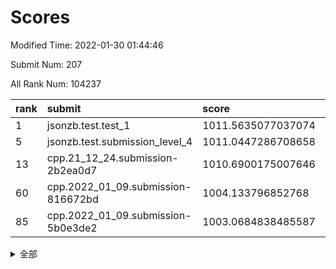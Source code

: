 # Scores

Modified Time: 2022-01-30 01:44:46

Submit Num: 207

All Rank Num: 104237

| rank |               submit               |       score        |       sigma        | pk_num |
| :--- | :--------------------------------- | :----------------- | :----------------- | :----- |
| 1    | jsonzb.test.test_1                 | 1011.5635077037074 | 0.7813959442720451 | 2012   |
| 5    | jsonzb.test.submission_level_4     | 1011.0447286708658 | 0.7743028866007636 | 2017   |
| 13   | cpp.21_12_24.submission-2b2ea0d7   | 1010.6900175007646 | 0.7759247637918585 | 2011   |
| 60   | cpp.2022_01_09.submission-816672bd | 1004.133796852768  | 0.7125632241031439 | 2019   |
| 85   | cpp.2022_01_09.submission-5b0e3de2 | 1003.0684838485587 | 0.7060000069916339 | 2020   |


<details>
<summary>全部</summary>

| rank |                 submit                 |       score        |       sigma        | pk_num |
| :--- | :------------------------------------- | :----------------- | :----------------- | :----- |
| 1    | jsonzb.test.test_1                     | 1011.5635077037074 | 0.7813959442720451 | 2012   |
| 2    | gobigger.level_3.submission_level_3_0  | 1011.4265406773959 | 0.7882960428280114 | 2018   |
| 3    | gobigger.level_3.submission_level_3_1  | 1011.3661630828319 | 0.7571752634010867 | 2015   |
| 4    | gobigger.level_3.submission_level_3_49 | 1011.0816332866252 | 0.7942262055182969 | 2013   |
| 5    | jsonzb.test.submission_level_4         | 1011.0447286708658 | 0.7743028866007636 | 2017   |
| 6    | gobigger.level_3.submission_level_3_24 | 1011.0166627778856 | 0.7893186628815131 | 2012   |
| 7    | gobigger.level_3.submission_level_3_42 | 1011.0119685625679 | 0.7828820512323769 | 2019   |
| 8    | gobigger.level_3.submission_level_3_41 | 1010.9524873180385 | 0.7622893381463444 | 2014   |
| 9    | gobigger.level_3.submission_level_3_46 | 1010.9177827788856 | 0.7934916536175661 | 2013   |
| 10   | gobigger.level_3.submission_level_3_38 | 1010.8985907690185 | 0.7525907575765454 | 2010   |
| 11   | gobigger.level_3.submission_level_3_26 | 1010.8077584423306 | 0.7704286216732563 | 2013   |
| 12   | gobigger.level_3.submission_level_3_3  | 1010.7614703237184 | 0.7670718733073325 | 2013   |
| 13   | cpp.21_12_24.submission-2b2ea0d7       | 1010.6900175007646 | 0.7759247637918585 | 2011   |
| 14   | gobigger.level_3.submission_level_3_34 | 1010.6796613139649 | 0.7335758988807978 | 2018   |
| 15   | gobigger.level_3.submission_level_3_5  | 1010.6545996574536 | 0.7358990365423215 | 2020   |
| 16   | gobigger.level_3.submission_level_3_22 | 1010.6409005362677 | 0.7828781536554174 | 2019   |
| 17   | gobigger.level_3.submission_level_3_45 | 1010.6065045312556 | 0.7408898914385547 | 2014   |
| 18   | gobigger.level_3.submission_level_3_18 | 1010.5862736856596 | 0.7568636107193474 | 2016   |
| 19   | gobigger.level_3.submission_level_3_31 | 1010.5469690104312 | 0.7676475288233454 | 2015   |
| 20   | gobigger.level_3.submission_level_3_32 | 1010.324687865868  | 0.7526556713921332 | 2012   |
| 21   | gobigger.level_3.submission_level_3_30 | 1010.2110811813683 | 0.7731511412832288 | 2010   |
| 22   | gobigger.level_3.submission_level_3_9  | 1010.1836579624756 | 0.7548115239328305 | 2018   |
| 23   | gobigger.level_3.submission_level_3_47 | 1010.1616666320043 | 0.7577494005415627 | 2014   |
| 24   | gobigger.level_3.submission_level_3_7  | 1010.0948361173475 | 0.7455143437808608 | 2008   |
| 25   | gobigger.level_3.submission_level_3_12 | 1010.0505774558261 | 0.7642016644628095 | 2014   |
| 26   | gobigger.level_3.submission_level_3_48 | 1009.9912887386342 | 0.7609091339259522 | 2014   |
| 27   | gobigger.level_3.submission_level_3_11 | 1009.9744427757014 | 0.7538747134697563 | 2013   |
| 28   | gobigger.level_3.submission_level_3_33 | 1009.9517969336786 | 0.7686212580508739 | 2014   |
| 29   | gobigger.level_3.submission_level_3_35 | 1009.9336126983959 | 0.7724721311253241 | 2017   |
| 30   | gobigger.level_3.submission_level_3_21 | 1009.8427064251919 | 0.7706335717409136 | 2012   |
| 31   | gobigger.level_3.submission_level_3_39 | 1009.8405114920179 | 0.7881282960244935 | 2014   |
| 32   | gobigger.level_3.submission_level_3_23 | 1009.799509322305  | 0.7547088080045299 | 2019   |
| 33   | gobigger.level_3.submission_level_3_37 | 1009.7952532191532 | 0.7413009008603638 | 2016   |
| 34   | gobigger.level_3.submission_level_3_25 | 1009.695699084907  | 0.7549214957459462 | 2012   |
| 35   | gobigger.level_3.submission_level_3_8  | 1009.6506512492251 | 0.7701038526922289 | 2012   |
| 36   | gobigger.level_3.submission_level_3_6  | 1009.6229380792481 | 0.7703512961342672 | 2011   |
| 37   | gobigger.level_3.submission_level_3_20 | 1009.544620782266  | 0.7564053121129627 | 2019   |
| 38   | gobigger.level_3.submission_level_3_28 | 1009.5099981638231 | 0.740423358379381  | 2022   |
| 39   | gobigger.level_3.submission_level_3_27 | 1009.4744603784424 | 0.7600287480514192 | 2015   |
| 40   | gobigger.level_3.submission_level_3_29 | 1009.3755960669636 | 0.7801493713361963 | 2017   |
| 41   | gobigger.level_3.submission_level_3_4  | 1009.368551183482  | 0.758070713019471  | 2015   |
| 42   | gobigger.level_3.submission_level_3_10 | 1009.3040535630472 | 0.7716262713654312 | 2014   |
| 43   | gobigger.level_3.submission_level_3_15 | 1009.2625673919836 | 0.7281703928719948 | 2010   |
| 44   | gobigger.level_3.submission_level_3_13 | 1009.1767336330691 | 0.75064339212233   | 2015   |
| 45   | gobigger.level_3.submission_level_3_19 | 1009.1366255560204 | 0.7417128094681394 | 2020   |
| 46   | gobigger.level_3.submission_level_3_2  | 1009.1247047177006 | 0.7519313715313686 | 2015   |
| 47   | gobigger.level_3.submission_level_3_17 | 1009.0497150681954 | 0.7506230904659892 | 2013   |
| 48   | gobigger.level_3.submission_level_3_43 | 1008.9545910712611 | 0.7326194362216323 | 2017   |
| 49   | gobigger.level_3.submission_level_3_40 | 1008.9365672145447 | 0.7470115303541812 | 2019   |
| 50   | gobigger.level_3.submission_level_3_14 | 1008.9331620324725 | 0.786235021305332  | 2017   |
| 51   | gobigger.level_3.submission_level_3_16 | 1008.9051668813933 | 0.740330934911718  | 2013   |
| 52   | gobigger.level_3.submission_level_3_36 | 1008.8135781363937 | 0.7440184089943984 | 2012   |
| 53   | gobigger.level_3.submission_level_3_44 | 1008.6955253294182 | 0.7370098423004866 | 2015   |
| 54   | gobigger.level_1.submission_level_1_21 | 1005.854188684568  | 0.7236975908033961 | 2021   |
| 55   | gobigger.level_1.submission_level_1_49 | 1004.8284095883481 | 0.7205258488782376 | 2012   |
| 56   | gobigger.level_1.submission_level_1_40 | 1004.628463728887  | 0.7199740075386383 | 2016   |
| 57   | gobigger.level_1.submission_level_1_48 | 1004.4323738067367 | 0.7148838440251789 | 2005   |
| 58   | gobigger.level_1.submission_level_1_25 | 1004.2509847971407 | 0.7049753376756485 | 2013   |
| 59   | gobigger.level_1.submission_level_1_20 | 1004.203010724958  | 0.7179252625615843 | 2015   |
| 60   | cpp.2022_01_09.submission-816672bd     | 1004.133796852768  | 0.7125632241031439 | 2019   |
| 61   | gobigger.level_1.submission_level_1_12 | 1004.1125456933277 | 0.7240277934195571 | 2014   |
| 62   | gobigger.level_1.submission_level_1_9  | 1004.0507555086326 | 0.7221920976295704 | 2017   |
| 63   | gobigger.level_1.submission_level_1_18 | 1004.0443855669498 | 0.71759496936286   | 2012   |
| 64   | gobigger.level_1.submission_level_1_44 | 1003.8667251418204 | 0.721316438086537  | 2018   |
| 65   | gobigger.level_1.submission_level_1_22 | 1003.8430435675009 | 0.7158060397749684 | 2019   |
| 66   | gobigger.level_1.submission_level_1_13 | 1003.8360637512351 | 0.7189081520793917 | 2015   |
| 67   | gobigger.level_1.submission_level_1_29 | 1003.7491975058402 | 0.7046412537611635 | 2014   |
| 68   | gobigger.level_1.submission_level_1_23 | 1003.7122018361281 | 0.7140584244254338 | 2007   |
| 69   | gobigger.level_1.submission_level_1_28 | 1003.4894903602833 | 0.7153448708959953 | 2015   |
| 70   | gobigger.level_1.submission_level_1_15 | 1003.4806989214907 | 0.7169762043855972 | 2009   |
| 71   | gobigger.level_1.submission_level_1_27 | 1003.4748851999059 | 0.7197054479203058 | 2015   |
| 72   | gobigger.level_1.submission_level_1_42 | 1003.4656645802738 | 0.723187451802528  | 2013   |
| 73   | gobigger.level_1.submission_level_1_39 | 1003.4596683119858 | 0.7178756570180665 | 2013   |
| 74   | gobigger.level_1.submission_level_1_26 | 1003.4246890754633 | 0.7221446219702902 | 2012   |
| 75   | gobigger.level_1.submission_level_1_17 | 1003.4192845882408 | 0.7276838877774375 | 2012   |
| 76   | gobigger.level_1.submission_level_1_6  | 1003.3665505161601 | 0.7176623199945537 | 2012   |
| 77   | gobigger.level_1.submission_level_1_1  | 1003.321297512063  | 0.7088917094003585 | 2011   |
| 78   | gobigger.level_1.submission_level_1_47 | 1003.1922226058064 | 0.7111297272324614 | 2011   |
| 79   | gobigger.level_1.submission_level_1_19 | 1003.1383809465168 | 0.7196753061047532 | 2015   |
| 80   | gobigger.level_1.submission_level_1_35 | 1003.135407662544  | 0.7162743842904974 | 2014   |
| 81   | gobigger.level_1.submission_level_1_38 | 1003.116992793723  | 0.7149980471612757 | 2016   |
| 82   | gobigger.level_1.submission_level_1_2  | 1003.0893346873145 | 0.7187313826377956 | 2009   |
| 83   | gobigger.level_1.submission_level_1_33 | 1003.0761383202414 | 0.7255341507819723 | 2016   |
| 84   | gobigger.level_1.submission_level_1_41 | 1003.0698907485636 | 0.7097303553672495 | 2019   |
| 85   | cpp.2022_01_09.submission-5b0e3de2     | 1003.0684838485587 | 0.7060000069916339 | 2020   |
| 86   | gobigger.level_1.submission_level_1_30 | 1003.0641503381036 | 0.7123724535988326 | 2013   |
| 87   | gobigger.level_1.submission_level_1_32 | 1002.9994172738826 | 0.714598709144607  | 2014   |
| 88   | gobigger.level_1.submission_level_1_46 | 1002.9183951984872 | 0.7077940266206818 | 2011   |
| 89   | gobigger.level_1.submission_level_1_11 | 1002.9089561873676 | 0.6991482745888137 | 2016   |
| 90   | gobigger.level_1.submission_level_1_37 | 1002.8772067497422 | 0.7211690893874716 | 2012   |
| 91   | gobigger.level_1.submission_level_1_4  | 1002.8743212533914 | 0.7092703010946332 | 2015   |
| 92   | gobigger.level_1.submission_level_1_24 | 1002.8342484539255 | 0.70938477115609   | 2016   |
| 93   | gobigger.level_1.submission_level_1_34 | 1002.7708543506093 | 0.706795969812558  | 2013   |
| 94   | gobigger.level_1.submission_level_1_0  | 1002.6650852194148 | 0.7042431024874233 | 2013   |
| 95   | gobigger.level_1.submission_level_1_10 | 1002.6195186999022 | 0.717151949579155  | 2011   |
| 96   | gobigger.level_1.submission_level_1_16 | 1002.5877229269939 | 0.7184862223138195 | 2015   |
| 97   | gobigger.level_1.submission_level_1_45 | 1002.5254741108193 | 0.7098705472020643 | 2008   |
| 98   | gobigger.level_1.submission_level_1_14 | 1002.4991508504277 | 0.7055685118437138 | 2018   |
| 99   | gobigger.level_1.submission_level_1_7  | 1002.4544444377073 | 0.715736444318192  | 2007   |
| 100  | gobigger.level_1.submission_level_1_5  | 1002.4209847765469 | 0.7109390365528405 | 2015   |
| 101  | gobigger.level_1.submission_level_1_43 | 1002.1025501221742 | 0.7166118561843754 | 2015   |
| 102  | gobigger.level_1.submission_level_1_8  | 1002.0772860867958 | 0.7033667048667936 | 2014   |
| 103  | gobigger.level_1.submission_level_1_36 | 1001.916803481349  | 0.7274113351270037 | 2012   |
| 104  | gobigger.level_1.submission_level_1_3  | 1001.8403000065545 | 0.7114975133281312 | 2016   |
| 105  | gobigger.level_1.submission_level_1_31 | 1000.986672198666  | 0.720172341994812  | 2016   |
| 106  | gobigger.random.submission_random_15   | 997.4312740669399  | 0.7043733638654873 | 2014   |
| 107  | gobigger.random.submission_random_19   | 997.2524026266652  | 0.7004177687790382 | 2013   |
| 108  | gobigger.random.submission_random_34   | 997.1529244463231  | 0.7141747134783836 | 2009   |
| 109  | gobigger.random.submission_random_3    | 997.0794480157662  | 0.703382160733922  | 2011   |
| 110  | gobigger.random.submission_random_10   | 997.0509351314215  | 0.7064431977136948 | 2016   |
| 111  | gobigger.random.submission_random_9    | 996.7392344988967  | 0.6987422744042383 | 2013   |
| 112  | gobigger.random.submission_random_4    | 996.5104655087142  | 0.7215307404064303 | 2014   |
| 113  | gobigger.random.submission_random_7    | 996.5027408030259  | 0.7102538251393267 | 2015   |
| 114  | gobigger.random.submission_random_25   | 996.4538921557588  | 0.710746949827988  | 2014   |
| 115  | gobigger.random.submission_random_43   | 996.4366108082323  | 0.7144115220933388 | 2010   |
| 116  | gobigger.random.submission_random_31   | 996.3234822499314  | 0.7123378492964657 | 2014   |
| 117  | gobigger.random.submission_random_37   | 996.294410751147   | 0.699259629808975  | 2016   |
| 118  | gobigger.random.submission_random_23   | 996.2819393703046  | 0.7067339555983079 | 2019   |
| 119  | gobigger.random.submission_random_5    | 996.2808924942372  | 0.7028713963672493 | 2012   |
| 120  | gobigger.random.submission_random_40   | 996.2796986285848  | 0.705045353349508  | 2019   |
| 121  | gobigger.random.submission_random_21   | 996.2721918919664  | 0.702328900679111  | 2017   |
| 122  | gobigger.random.submission_random_26   | 996.2513307663943  | 0.7069818933091933 | 2014   |
| 123  | gobigger.random.submission_random_29   | 996.2277851503769  | 0.7154838974916288 | 2016   |
| 124  | gobigger.random.submission_random_38   | 996.1732805776321  | 0.7069690264689976 | 2016   |
| 125  | gobigger.random.submission_random_18   | 996.1634942152209  | 0.7143734808844464 | 2013   |
| 126  | gobigger.random.submission_random_32   | 996.1374393315551  | 0.7089459210883917 | 2012   |
| 127  | gobigger.random.submission_random_33   | 996.1290492323318  | 0.705220024017922  | 2013   |
| 128  | gobigger.random.submission_random_47   | 996.108991789075   | 0.7147873039858531 | 2017   |
| 129  | gobigger.random.submission_random_44   | 995.9785539491293  | 0.716992707201291  | 2019   |
| 130  | gobigger.random.submission_random_36   | 995.9674262695656  | 0.7172939608358375 | 2016   |
| 131  | gobigger.random.submission_random_46   | 995.9620904849997  | 0.7020292438129832 | 2010   |
| 132  | gobigger.random.submission_random_35   | 995.9524129628887  | 0.7138365717934976 | 2014   |
| 133  | gobigger.random.submission_random_24   | 995.930601796233   | 0.7119669400315289 | 2011   |
| 134  | gobigger.random.submission_random_8    | 995.7325742923398  | 0.714295206779522  | 2014   |
| 135  | gobigger.random.submission_random_6    | 995.6697136635526  | 0.7108336574834236 | 2013   |
| 136  | gobigger.random.submission_random_45   | 995.5944627906866  | 0.7083681542595274 | 2018   |
| 137  | gobigger.random.submission_random_39   | 995.5568428024221  | 0.6999244409134622 | 2011   |
| 138  | gobigger.random.submission_random_27   | 995.5379668386411  | 0.7055704335639258 | 2016   |
| 139  | gobigger.random.submission_random_49   | 995.5371389063382  | 0.7110016435877199 | 2018   |
| 140  | gobigger.random.submission_random_16   | 995.5324177193901  | 0.7158463960464589 | 2014   |
| 141  | gobigger.random.submission_random_22   | 995.4812951121835  | 0.7092632268883508 | 2014   |
| 142  | gobigger.random.submission_random_17   | 995.4315956893792  | 0.7017885608397418 | 2009   |
| 143  | gobigger.random.submission_random_42   | 995.4314261059137  | 0.7150572878719889 | 2015   |
| 144  | gobigger.random.submission_random_14   | 995.4236330958955  | 0.7130515676937429 | 2017   |
| 145  | gobigger.random.submission_random_11   | 995.3356965204348  | 0.7220776390295748 | 2013   |
| 146  | gobigger.random.submission_random_2    | 995.3175180648864  | 0.7157114353708378 | 2012   |
| 147  | gobigger.random.submission_random_1    | 995.3135785888857  | 0.7234260778531539 | 2014   |
| 148  | gobigger.random.submission_random_12   | 995.2540799575694  | 0.7164700669901446 | 2016   |
| 149  | gobigger.random.submission_random_48   | 995.2363931242958  | 0.7058922574824511 | 2011   |
| 150  | gobigger.random.submission_random_41   | 995.1874175739536  | 0.7273673445651161 | 2011   |
| 151  | gobigger.random.submission_random_13   | 995.1651080263866  | 0.7171571867784746 | 2014   |
| 152  | gobigger.random.submission_random_30   | 995.112065983046   | 0.7033401539537273 | 2014   |
| 153  | gobigger.random.submission_random_28   | 995.0420524597819  | 0.7112915278406282 | 2014   |
| 154  | gobigger.random.submission_random_0    | 994.9428152310945  | 0.7295646199849023 | 2016   |
| 155  | gobigger.random.submission_random_20   | 994.5789708276681  | 0.742381329235538  | 2017   |
| 156  | gobigger.level_2.submission_level_2_41 | 993.9277997200379  | 0.7334259080838773 | 2015   |
| 157  | gobigger.level_2.submission_level_2_0  | 993.67299584237    | 0.7281823553907742 | 2014   |
| 158  | gobigger.level_2.submission_level_2_17 | 993.5422811246118  | 0.7313917751362286 | 2015   |
| 159  | gobigger.level_2.submission_level_2_19 | 993.3438205581704  | 0.7461817619587008 | 2018   |
| 160  | gobigger.level_2.submission_level_2_15 | 993.2214601178123  | 0.7237770904258787 | 2014   |
| 161  | gobigger.level_2.submission_level_2_29 | 993.1637553987035  | 0.7467489833471103 | 2014   |
| 162  | gobigger.level_2.submission_level_2_5  | 993.0688566458791  | 0.7241332600446749 | 2014   |
| 163  | gobigger.level_2.submission_level_2_21 | 993.0536433015559  | 0.7472061632569436 | 2009   |
| 164  | gobigger.level_2.submission_level_2_24 | 992.9363451273749  | 0.7366793384847101 | 2014   |
| 165  | gobigger.level_2.submission_level_2_42 | 992.8902033520624  | 0.7412240685745711 | 2017   |
| 166  | gobigger.level_2.submission_level_2_12 | 992.7233853536095  | 0.7548234707468846 | 2011   |
| 167  | gobigger.level_2.submission_level_2_27 | 992.6256304783749  | 0.7441637627369693 | 2018   |
| 168  | gobigger.level_2.submission_level_2_40 | 992.6225733107505  | 0.7376778247869438 | 2014   |
| 169  | gobigger.level_2.submission_level_2_9  | 992.6189685640268  | 0.7319142257323192 | 2008   |
| 170  | gobigger.level_2.submission_level_2_43 | 992.5965769780337  | 0.7651150449570618 | 2014   |
| 171  | gobigger.level_2.submission_level_2_37 | 992.5509241372328  | 0.7250180273083653 | 2015   |
| 172  | gobigger.level_2.submission_level_2_8  | 992.4768376430326  | 0.7572583740720861 | 2012   |
| 173  | gobigger.level_2.submission_level_2_2  | 992.3689536386909  | 0.7465979406721067 | 2020   |
| 174  | gobigger.level_2.submission_level_2_34 | 992.294750338436   | 0.7658448557318429 | 2018   |
| 175  | gobigger.level_2.submission_level_2_11 | 992.2528796134199  | 0.7292017417202483 | 2011   |
| 176  | gobigger.level_2.submission_level_2_47 | 992.2434816039604  | 0.7354157207353065 | 2016   |
| 177  | gobigger.level_2.submission_level_2_36 | 992.2072176752434  | 0.7355861035044585 | 2019   |
| 178  | gobigger.level_2.submission_level_2_22 | 992.1914051672513  | 0.7350175140328519 | 2014   |
| 179  | gobigger.level_2.submission_level_2_45 | 992.0320555280201  | 0.735228981426754  | 2021   |
| 180  | gobigger.level_2.submission_level_2_25 | 992.0186492958758  | 0.737670961795772  | 2011   |
| 181  | gobigger.level_2.submission_level_2_46 | 992.0106645548801  | 0.7282900559886851 | 2011   |
| 182  | gobigger.level_2.submission_level_2_48 | 991.9534097431631  | 0.7436303708197358 | 2012   |
| 183  | gobigger.level_2.submission_level_2_28 | 991.8386595336975  | 0.7575098620561684 | 2016   |
| 184  | gobigger.level_2.submission_level_2_14 | 991.7893161334291  | 0.749167772068012  | 2017   |
| 185  | gobigger.level_2.submission_level_2_1  | 991.7724107405095  | 0.7673460688724755 | 2019   |
| 186  | gobigger.level_2.submission_level_2_6  | 991.7117378239572  | 0.7604152169802991 | 2010   |
| 187  | gobigger.level_2.submission_level_2_32 | 991.6086813514793  | 0.7615520076498027 | 2016   |
| 188  | gobigger.level_2.submission_level_2_30 | 991.5952338264104  | 0.7549562082241824 | 2015   |
| 189  | gobigger.level_2.submission_level_2_31 | 991.5835425624982  | 0.7617140646745512 | 2015   |
| 190  | gobigger.level_2.submission_level_2_4  | 991.5832788723089  | 0.7442879157505051 | 2014   |
| 191  | gobigger.level_2.submission_level_2_49 | 991.5185226469526  | 0.7573952003009072 | 2016   |
| 192  | gobigger.level_2.submission_level_2_13 | 991.452019454318   | 0.7368805426816266 | 2017   |
| 193  | gobigger.level_2.submission_level_2_7  | 991.395718328912   | 0.7612769817864843 | 2019   |
| 194  | gobigger.level_2.submission_level_2_33 | 991.3328598361198  | 0.7589096252441652 | 2016   |
| 195  | gobigger.level_2.submission_level_2_23 | 991.3074855950093  | 0.7367770367429259 | 2018   |
| 196  | gobigger.level_2.submission_level_2_39 | 991.2922368505818  | 0.7645043169684737 | 2017   |
| 197  | gobigger.level_2.submission_level_2_38 | 991.2889325191167  | 0.7549802702424756 | 2010   |
| 198  | gobigger.level_2.submission_level_2_10 | 991.2331388776468  | 0.7507057382063853 | 2012   |
| 199  | gobigger.level_2.submission_level_2_16 | 991.1897405899045  | 0.7541005378569756 | 2008   |
| 200  | gobigger.level_2.submission_level_2_35 | 991.1649887047257  | 0.7658890660887802 | 2014   |
| 201  | gobigger.level_2.submission_level_2_20 | 991.1219260825849  | 0.7501605987920749 | 2011   |
| 202  | gobigger.level_2.submission_level_2_18 | 991.1019809628922  | 0.7385786425943708 | 2011   |
| 203  | gobigger.level_2.submission_level_2_26 | 990.8728126320004  | 0.7494868803196516 | 2020   |
| 204  | gobigger.level_2.submission_level_2_3  | 990.7318278033748  | 0.7698291683705367 | 2014   |
| 205  | gobigger.level_2.submission_level_2_44 | 990.3125368754421  | 0.7680739355144368 | 2005   |
| 206  | gobigger.none.submission_none_0        | 977.5831459251997  | 1.425325180850848  | 2015   |
| 207  | gobigger.none.submission_none_1        | 976.2457549896466  | 1.3781427984158667 | 2010   |

</details>